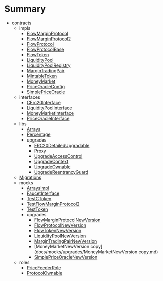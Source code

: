 # Summary
* contracts
  * impls
    * [FlowMarginProtocol](docs/impls/FlowMarginProtocol.md)
    * [FlowMarginProtocol2](docs/impls/FlowMarginProtocol2.md)
    * [FlowProtocol](docs/impls/FlowProtocol.md)
    * [FlowProtocolBase](docs/impls/FlowProtocolBase.md)
    * [FlowToken](docs/impls/FlowToken.md)
    * [LiquidityPool](docs/impls/LiquidityPool.md)
    * [LiquidityPoolRegistry](docs/impls/LiquidityPoolRegistry.md)
    * [MarginTradingPair](docs/impls/MarginTradingPair.md)
    * [MintableToken](docs/impls/MintableToken.md)
    * [MoneyMarket](docs/impls/MoneyMarket.md)
    * [PriceOracleConfig](docs/impls/PriceOracleConfig.md)
    * [SimplePriceOracle](docs/impls/SimplePriceOracle.md)
  * interfaces
    * [CErc20Interface](docs/interfaces/CErc20Interface.md)
    * [LiquidityPoolInterface](docs/interfaces/LiquidityPoolInterface.md)
    * [MoneyMarketInterface](docs/interfaces/MoneyMarketInterface.md)
    * [PriceOracleInterface](docs/interfaces/PriceOracleInterface.md)
  * libs
    * [Arrays](docs/libs/Arrays.md)
    * [Percentage](docs/libs/Percentage.md)
    * upgrades
      * [ERC20DetailedUpgradable](docs/libs/upgrades/ERC20DetailedUpgradable.md)
      * [Proxy](docs/libs/upgrades/Proxy.md)
      * [UpgradeAccessControl](docs/libs/upgrades/UpgradeAccessControl.md)
      * [UpgradeContext](docs/libs/upgrades/UpgradeContext.md)
      * [UpgradeOwnable](docs/libs/upgrades/UpgradeOwnable.md)
      * [UpgradeReentrancyGuard](docs/libs/upgrades/UpgradeReentrancyGuard.md)
  * [Migrations](docs/Migrations.md)
  * mocks
    * [ArraysImpl](docs/mocks/ArraysImpl.md)
    * [FaucetInterface](docs/mocks/FaucetInterface.md)
    * [TestCToken](docs/mocks/TestCToken.md)
    * [TestFlowMarginProtocol2](docs/mocks/TestFlowMarginProtocol2.md)
    * [TestToken](docs/mocks/TestToken.md)
    * upgrades
      * [FlowMarginProtocolNewVersion](docs/mocks/upgrades/FlowMarginProtocolNewVersion.md)
      * [FlowProtocolNewVersion](docs/mocks/upgrades/FlowProtocolNewVersion.md)
      * [FlowTokenNewVersion](docs/mocks/upgrades/FlowTokenNewVersion.md)
      * [LiquidityPoolNewVersion](docs/mocks/upgrades/LiquidityPoolNewVersion.md)
      * [MarginTradingPairNewVersion](docs/mocks/upgrades/MarginTradingPairNewVersion.md)
      * [MoneyMarketNewVersion copy](docs/mocks/upgrades/MoneyMarketNewVersion copy.md)
      * [SimplePriceOracleNewVersion](docs/mocks/upgrades/SimplePriceOracleNewVersion.md)
  * roles
    * [PriceFeederRole](docs/roles/PriceFeederRole.md)
    * [ProtocolOwnable](docs/roles/ProtocolOwnable.md)
